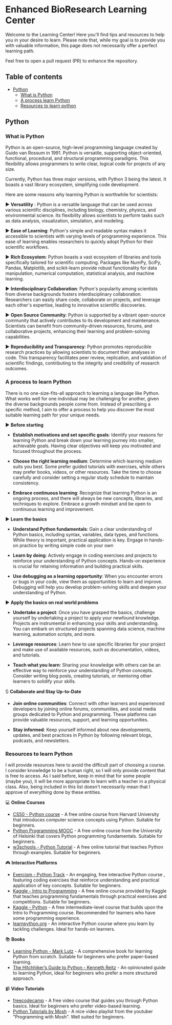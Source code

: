 # Enhanced BioResearch Learning Center

Welcome to the Learning Center! Here you'll find tips and resources to help you in your desire to learn. Please note that, while my goal is to provide you with valuable information, this page does not necessarily offer a perfect learning path.

Feel free to open a pull request (PR) to enhance the repository.

## Table of contents

- [Python](#python)
  * [What is Python](#what-is-python)
  * [A process learn Python](#a-process-to-learn-python)
  * [Resources to learn python](#resources-to-learn-python)


## Python

### What is Python

Python is an open-source, high-level programming language created by Guido van Rossum in 1991. Python is versatile, supporting object-oriented, functional, procedural, and structural programming paradigms. This flexibility allows programmers to write clear, logical code for projects of any size.

Currently, Python has three major versions, with Python 3 being the latest. It boasts a vast library ecosystem, simplifying code development.

Here are some reasons why learning Python is worthwhile for scientists:

:arrow_forward: **Versatility** : Python is a versatile language that can be used across various scientific disciplines, including biology, chemistry, physics, and environmental science. Its flexibility allows scientists to perform tasks such as data analysis, visualization, simulation, and modeling.
  
:arrow_forward: **Ease of Learning**: Python's simple and readable syntax makes it accessible to scientists with varying levels of programming experience. This ease of learning enables researchers to quickly adopt Python for their scientific workflows.
  
:arrow_forward: **Rich Ecosystem**: Python boasts a vast ecosystem of libraries and tools specifically tailored for scientific computing. Packages like NumPy, SciPy, Pandas, Matplotlib, and scikit-learn provide robust functionality for data manipulation, numerical computation, statistical analysis, and machine learning.
  
:arrow_forward: **Interdisciplinary Collaboration**: Python's popularity among scientists from diverse backgrounds fosters interdisciplinary collaboration. Researchers can easily share code, collaborate on projects, and leverage each other's expertise, leading to innovative scientific discoveries.
  
:arrow_forward: **Open Source Community**: Python is supported by a vibrant open-source community that actively contributes to its development and maintenance. Scientists can benefit from community-driven resources, forums, and collaborative projects, enhancing their learning and problem-solving capabilities.
  
:arrow_forward: **Reproducibility and Transparency**: Python promotes reproducible research practices by allowing scientists to document their analyses in code. This transparency facilitates peer review, replication, and validation of scientific findings, contributing to the integrity and credibility of research outcomes.

### A process to learn Python

There is no one-size-fits-all approach to learning a language like Python. What works well for one individual may be challenging for another, given the diverse backgrounds people come from. Instead of prescribing a specific method, I aim to offer a process to help you discover the most suitable learning path for your unique needs.

:arrow_forward: **Before starting**  

* **Establish motivations and set specific goals**: Identify your reasons for learning Python and break down your learning journey into smaller, achievable goals. Having clear objectives will keep you motivated and focused throughout the process.

* **Choose the right learning medium**: Determine which learning medium suits you best. Some prefer guided tutorials with exercises, while others may prefer books, videos, or other resources. Take the time to choose carefully and consider setting a regular study schedule to maintain consistency.

* **Embrace continuous learning**: Recognize that learning Python is an ongoing process, and there will always be new concepts, libraries, and techniques to explore. Embrace a growth mindset and be open to continuous learning and improvement.

:arrow_forward: **Learn the basics**  

* **Understand Python fundamentals**: Gain a clear understanding of Python basics, including syntax, variables, data types, and functions. While theory is important, practical application is key. Engage in hands-on practice by writing simple code on your own

* **Learn by doing**: Actively engage in coding exercises and projects to reinforce your understanding of Python concepts. Hands-on experience is crucial for retaining information and building practical skills.

* **Use debugging as a learning opportunity**: When you encounter errors or bugs in your code, view them as opportunities to learn and improve. Debugging will help you develop problem-solving skills and deepen your understanding of Python.

:arrow_forward: **Apply the basics on real world problems**

* **Undertake a project**: Once you have grasped the basics, challenge yourself by undertaking a project to apply your newfound knowledge. Projects are instrumental in enhancing your skills and understanding. You can embark on structured projects spanning data science, machine learning, automation scripts, and more.

* **Leverage resources**: Learn how to use specific libraries for your project and make use of available resources, such as documentation, videos, and tutorials.

* **Teach what you learn**: Sharing your knowledge with others can be an effective way to reinforce your understanding of Python concepts. Consider writing blog posts, creating tutorials, or mentoring other learners to solidify your skills.

:arrows_clockwise: **Collaborate and Stay Up-to-Date**

* **Join online communities**: Connect with other learners and experienced developers by joining online forums, communities, and social media groups dedicated to Python and programming. These platforms can provide valuable resources, support, and learning opportunities.

* **Stay informed**: Keep yourself informed about new developments, updates, and best practices in Python by following relevant blogs, podcasts, and newsletters.

### Resources to learn Python

I will provide resources here to avoid the difficult part of choosing a course. I consider knowledge to be a human right, so I will only provide content that is free to access. As I said before, keep in mind that for some people (maybe you), it will be more appropriate to learn with a teacher in a physical class. Also, being included in this list doesn't necessarily mean that I approve of everything done by these entities.

:computer: **Online Courses**

- [CS50 - Python course](https://cs50.harvard.edu/python/2022/) - A free online course from Harvard University that introduces computer science concepts using Python. Suitable for beginners.
- [Python Programming MOOC](https://programming-23.mooc.fi/) - A free online course from the University of Helsinki that covers Python programming fundamentals. Suitable for beginners.
- [w3schools - Python Tutorial](https://www.w3schools.com/python/default.asp) -  A free online tutorial that teaches Python through examples. Suitable for beginners.

:video_game: **Interactive Platforms**

- [Exercism - Python Track](https://exercism.org/tracks/python) - An engaging, free interactive Python course , featuring coding exercises that reinforce understanding and practical application of key concepts. Suitable for beginners.
- [Kaggle - Intro to Programming](https://www.kaggle.com/learn/intro-to-programming) - A free online course provided by Kaggle that teaches programming fundamentals through practical exercises and competitions. Suitable for beginners.
- [Kaggle - Python](https://www.kaggle.com/learn/python) - A free intermediate-level course that builds upon the Intro to Programming course. Recommended for learners who have some programming experience.
- [learnpython.org](https://learnpython.org/) - An interactive Python course where you learn by tackling challenges. Ideal for hands-on learners.

:books: **Books**

- [Learning Python - Mark Lutz](https://cfm.ehu.es/ricardo/docs/python/Learning_Python.pdf) - A comprehensive book for learning Python from scratch. Suitable for beginners who prefer paper-based learning.
- [The Hitchhiker’s Guide to Python - Kenneth Reitz](https://docs.python-guide.org/) - An opinionated guide to learning Python, ideal for beginners who prefer a more structured approach.

:video_camera: **Video Tutorials**

- [freecodecamp](https://www.freecodecamp.org/news/learn-python-basics-in-depth-video-course/) - A free video course that guides you through Python basics. Ideal for beginners who prefer video-based learning.
- [Python Tutorials by Mosh](https://www.youtube.com/playlist?list=PLTjRvDozrdlxj5wgH4qkvwSOdHLOCx10f) - A nice video playlist from the youtuber "Programming with Mosh". Well suited for beginners.

